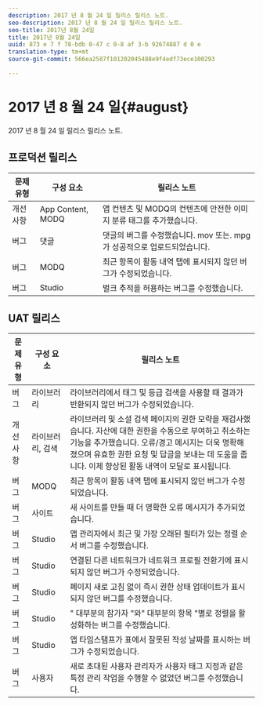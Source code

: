 ```yaml
---
description: 2017 년 8 월 24 일 릴리스 릴리스 노트.
seo-description: 2017 년 8 월 24 일 릴리스 릴리스 노트.
seo-title: 2017년 8월 24일
title: 2017년 8월 24일
uuid: 873 e 7 f 78-bdb 0-47 c 0-8 af 3-b 92674887 d 0 e
translation-type: tm+mt
source-git-commit: 566ea2587f101202045488e9f4edf73ece100293

---
```



# 2017 년 8 월 24 일{#august}

2017 년 8 월 24 일 릴리스 릴리스 노트.

## 프로덕션 릴리스

| **문제 유형** | **구성 요소** | **릴리스 노트** |
|---|---|---|
| 개선 사항 | App Content, MODQ | 앱 컨텐츠 및 MODQ의 컨텐츠에 안전한 이미지 분류 태그를 추가했습니다. |
| 버그 | 댓글 | 댓글의 버그를 수정했습니다. mov 또는. mpg가 성공적으로 업로드되었습니다. |
| 버그 | MODQ | 최근 항목이 활동 내역 탭에 표시되지 않던 버그가 수정되었습니다. |
| 버그 | Studio | 벌크 추적을 허용하는 버그를 수정했습니다. |

## UAT 릴리스

| **문제 유형** | **구성 요소** | **릴리스 노트** |
|---|---|---|
| 버그 | 라이브러리 | 라이브러리에서 태그 및 등급 검색을 사용할 때 결과가 반환되지 않던 버그가 수정되었습니다. |
| 개선 사항 | 라이브러리, 검색 | 라이브러리 및 소셜 검색 페이지의 권한 모략을 재검사했습니다. 자산에 대한 권한을 수동으로 부여하고 취소하는 기능을 추가했습니다. 오류/경고 메시지는 더욱 명확해졌으며 유효한 권한 요청 및 답글을 보내는 데 도움을 줍니다. 이제 향상된 활동 내역이 모달로 표시됩니다. |
| 버그 | MODQ | 최근 항목이 활동 내역 탭에 표시되지 않던 버그가 수정되었습니다. |
| 버그 | 사이트 | 새 사이트를 만들 때 더 명확한 오류 메시지가 추가되었습니다. |
| 버그 | Studio | 앱 관리자에서 최근 및 가장 오래된 필터가 있는 정렬 순서 버그를 수정했습니다. |
| 버그 | Studio | 연결된 다른 네트워크가 네트워크 프로필 전환기에 표시되지 않던 버그가 수정되었습니다. |
| 버그 | Studio | 페이지 새로 고침 없이 즉시 권한 상태 업데이트가 표시되지 않던 버그를 수정했습니다. |
| 버그 | Studio | " 대부분의 참가자 "와" 대부분의 항목 "별로 정렬을 활성화하는 버그를 수정했습니다. |
| 버그 | Studio | 앱 타임스탬프가 표에서 잘못된 작성 날짜를 표시하는 버그가 수정되었습니다. |
| 버그 | 사용자 | 새로 초대된 사용자 관리자가 사용자 태그 지정과 같은 특정 관리 작업을 수행할 수 없었던 버그를 수정했습니다. |

